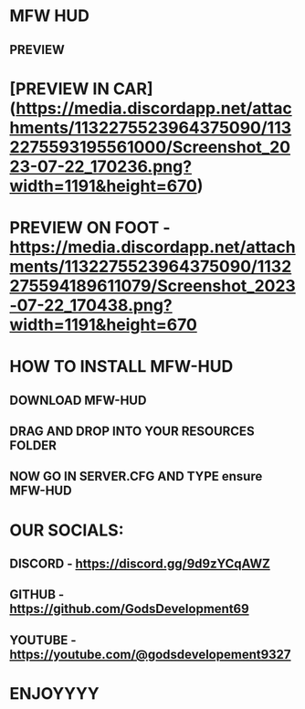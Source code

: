 # MFW HUD 

## PREVIEW

# [PREVIEW IN CAR] (https://media.discordapp.net/attachments/1132275523964375090/1132275593195561000/Screenshot_2023-07-22_170236.png?width=1191&height=670) 

# PREVIEW ON FOOT - https://media.discordapp.net/attachments/1132275523964375090/1132275594189611079/Screenshot_2023-07-22_170438.png?width=1191&height=670

# HOW TO INSTALL MFW-HUD

## DOWNLOAD MFW-HUD 
## DRAG AND DROP INTO YOUR RESOURCES FOLDER
## NOW GO IN SERVER.CFG AND TYPE ensure MFW-HUD

# OUR SOCIALS:
## DISCORD - https://discord.gg/9d9zYCqAWZ
## GITHUB - https://github.com/GodsDevelopment69
## YOUTUBE - https://youtube.com/@godsdevelopement9327

# ENJOYYYY